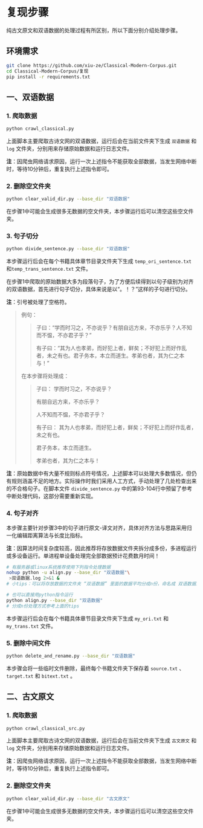 # 复现步骤

纯古文原文和双语数据的处理过程有所区别，所以下面分别介绍处理步骤。

## 环境需求

```sh
git clone https://github.com/xiu-ze/Classical-Modern-Corpus.git
cd Classical-Modern-Corpus/复现
pip install -r requirements.txt  
```

## 一、双语数据

### 1. 爬取数据

```sh
python crawl_classical.py
```

上面脚本主要爬取古诗文网的双语数据，运行后会在当前文件夹下生成 `双语数据` 和 `log` 文件夹，分别用来存储原始数据和运行日志文件。

**注**：因爬虫网络请求原因，运行一次上述指令不能获取全部数据，当发生网络中断时，等待10分钟后，重复执行上述指令即可。

### 2. 删除空文件夹

```sh
python clear_valid_dir.py --base_dir "双语数据"
```

在步骤1中可能会生成很多无数据的空文件夹，本步骤运行后可以清空这些空文件夹。

### 3. 句子切分

```sh
python divide_sentence.py --base_dir "双语数据"
```

本步骤运行后会在每个书籍具体章节目录文件夹下生成 `temp_ori_sentence.txt` 和`temp_trans_sentence.txt` 文件。

在步骤1中爬取的原始数据大多为段落句子，为了方便后续得到以句子级别为对齐的双语数据，首先进行句子切分，具体来说是以“。！？”这样的子句进行切分。

**注**：引号被处理了空格符。

> 例句： 
>
> >  子曰：“学而时习之，不亦说乎？有朋自远方来，不亦乐乎？人不知而不愠，不亦君子乎？”
> >  
> > 有子曰：“其为人也孝弟，而好犯上者，鲜矣；不好犯上而好作乱者，未之有也。君子务本，本立而道生。孝弟也者，其为仁之本与！”
>
> 在本步骤将处理成：
>
> > 子曰： 学而时习之，不亦说乎？
> > 
> > 有朋自远方来，不亦乐乎？
> > 
> > 人不知而不愠，不亦君子乎？ 
> > 
> > 有子曰： 其为人也孝弟，而好犯上者，鲜矣；不好犯上而好作乱者，未之有也。
> > 
> > 君子务本，本立而道生。
> > 
> > 孝弟也者，其为仁之本与！ 

**注**：原始数据中有大量不规则标点符号情况，上述脚本可以处理大多数情况，但仍有规则涵盖不足的地方。实际操作时我们采用人工方式，手动处理了几处检查出来的不合格句子。在脚本文件 `divide_sentence.py` 中的第93-104行中预留了参考中断处理代码，这部分需要重新实现。

### 4. 句子对齐

本步骤主要针对步骤3中的句子进行原文-译文对齐，具体对齐方法与思路采用归一化编辑距离算法与长度比指标。

**注**：因算法时间复杂度较高，因此推荐将存放数据文件夹拆分成多份，多进程运行或多设备运行。单进程单设备处理完全部数据预计花费数月时间！

```sh
# 有服务器或linux系统推荐使用下列指令处理数据
nohup python -u align.py --base_dir "双语数据"\
 >双语数据.log 2>&1 &
# 小tips：可以将存放数据的文件夹 “双语数据” 里面的数据平均分成n份，命名成 双语数据1 ～ 双语数据n，这执行上面命令n次（命令中的两处 双语数据 需替换成新文件夹名 双语数据n），可分成n个进程同时处理对齐脚本。
```

```sh
# 也可以直接用python指令运行
python align.py --base_dir "双语数据"
# 分成n份处理方式参考上面的tips
```

本步骤运行后会在每个书籍具体章节目录文件夹下生成 `my_ori.txt` 和`my_trans.txt` 文件。

### 5. 删除中间文件

```sh
python delete_and_rename.py --base_dir "双语数据"
```

本步骤会将一些临时文件删除，最终每个书籍文件夹下保存着 `source.txt` 、`target.txt` 和 `bitext.txt` 。

## 二、古文原文

### 1. 爬取数据

```sh
python crawl_classical_src.py
```

上面脚本主要爬取古诗文网的双语数据，运行后会在当前文件夹下生成 `古文原文` 和 `log` 文件夹，分别用来存储原始数据和运行日志文件。

**注**：因爬虫网络请求原因，运行一次上述指令不能获取全部数据，当发生网络中断时，等待10分钟后，重复执行上述指令即可。

### 2. 删除空文件夹

```sh
python clear_valid_dir.py --base_dir "古文原文"
```

在步骤1中可能会生成很多无数据的空文件夹，本步骤运行后可以清空这些空文件夹。

